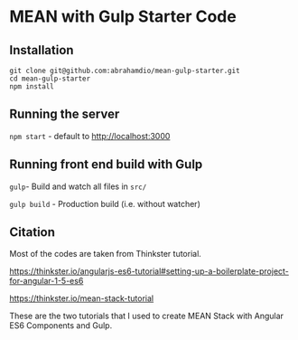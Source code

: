 # MEAN with Gulp Starter Code
## Installation
  ```
  git clone git@github.com:abrahamdio/mean-gulp-starter.git
  cd mean-gulp-starter
  npm install
  ```
## Running the server
`npm start` - default to <http://localhost:3000>

## Running front end build with Gulp
`gulp`- Build and watch all files in `src/`

`gulp build` - Production build (i.e. without watcher)

## Citation
Most of the codes are taken from Thinkster tutorial. 

https://thinkster.io/angularjs-es6-tutorial#setting-up-a-boilerplate-project-for-angular-1-5-es6

https://thinkster.io/mean-stack-tutorial

These are the two tutorials that I used to create MEAN Stack with Angular ES6 Components and Gulp. 

